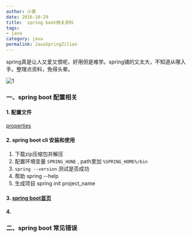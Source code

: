 ```yaml
---
author: 小莫
date: 2016-10-29
title:  spring boot相关资料
tags: 
- java
category: java
permalink: JavaSpringZiliao
---
```

spring真是让人又爱又恨呢，好用但是难学。spring铺的又太大，不知道从哪入手。整理点资料，免得头晕。
<!-- more -->
![1](https://image.xiaomo.info/banner/java_banner.jpg)

### 一、spring boot 配置相关
#### 1. 配置文件
[properties](http://docs.spring.io/spring-boot/docs/current/reference/html/common-application-properties.html)

#### 2. spring boot cli 安装和使用
1. 下载zip压缩包并解压  
2. 配置环境变量 `SPRING_HONE` , path里加 `%SPRING_HOME%/bin`
3. `spring --version` 测试是否成功
4. 帮助 spring --help
5. 生成项目 spring init project_name

#### 3. [spring boot首页](http://projects.spring.io/spring-boot/)

#### 4.



### 二、spring boot 常见错误

